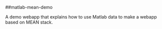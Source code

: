 ##matlab-mean-demo

A demo webapp that explains how to use Matlab data to make a webapp based on MEAN stack. 
